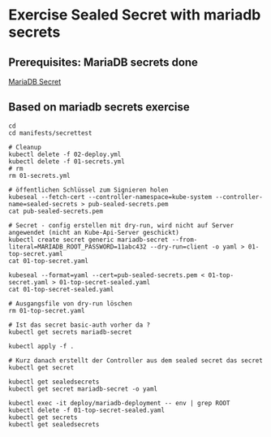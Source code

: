 # Exercise Sealed Secret with mariadb secrets  

## Prerequisites: MariaDB secrets done 

[MariaDB Secret](/kubectl-examples/07-mariadb-secret.md)

##  Based on mariadb secrets exercise 

```
cd
cd manifests/secrettest
```

```
# Cleanup
kubectl delete -f 02-deploy.yml
kubectl delete -f 01-secrets.yml
# rm
rm 01-secrets.yml 
```


```
# öffentlichen Schlüssel zum Signieren holen 
kubeseal --fetch-cert --controller-namespace=kube-system --controller-name=sealed-secrets > pub-sealed-secrets.pem
cat pub-sealed-secrets.pem 
```

```
# Secret - config erstellen mit dry-run, wird nicht auf Server angewendet (nicht an Kube-Api-Server geschickt) 
kubectl create secret generic mariadb-secret --from-literal=MARIADB_ROOT_PASSWORD=11abc432 --dry-run=client -o yaml > 01-top-secret.yaml
cat 01-top-secret.yaml 
```

```
kubeseal --format=yaml --cert=pub-sealed-secrets.pem < 01-top-secret.yaml > 01-top-secret-sealed.yaml
cat 01-top-secret-sealed.yaml 

# Ausgangsfile von dry-run löschen 
rm 01-top-secret.yaml

# Ist das secret basic-auth vorher da ? 
kubectl get secrets mariadb-secret  

kubectl apply -f .

# Kurz danach erstellt der Controller aus dem sealed secret das secret 
kubectl get secret

kubectl get sealedsecrets 
kubectl get secret mariadb-secret -o yaml
```

```
kubectl exec -it deploy/mariadb-deployment -- env | grep ROOT
kubectl delete -f 01-top-secret-sealed.yaml
kubectl get secrets
kubectl get sealedsecrets 
```
